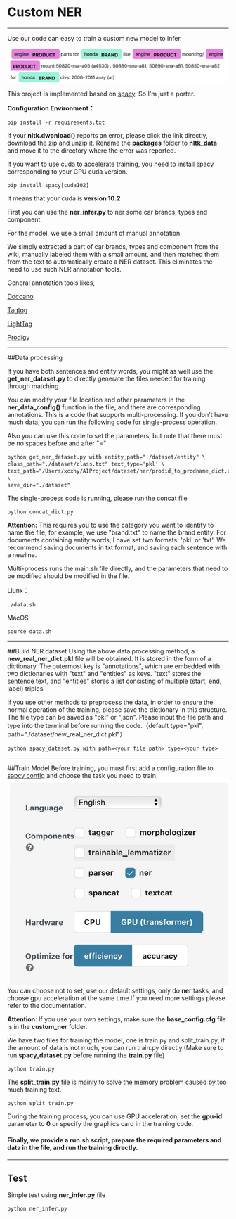 # Custom NER
* * * *
Use our code can easy to train a custom new model to infer.

![infer.jpg](./md_file/infer.jpg)

This project is implemented based on [spacy](https://github.com/explosion/spaCy). So I'm just a porter.

**Configuration Environment：**
```                                    
pip install -r requirements.txt
```
If your **nltk.dwonload()** reports an error, please click the link directly, download the zip and unzip it. Rename the **packages** folder to **nltk_data** and move it to the directory where the error was reported.

If you want to use cuda to accelerate training, you need to install spacy corresponding to your GPU cuda version.
```
pip install spacy[cuda102]
```
It means that your cuda is **version 10.2**

First you can use the **ner_infer.py** to ner some car brands, types and component.

For the model, we use a small amount of manual annotation.

We simply extracted a part of car brands, types and component from the wiki, manually labeled them with a small amount, and then matched them from the text to automatically create a NER dataset. This eliminates the need to use such NER annotation tools.

General annotation tools likes, 

[Doccano](https://doccano.herokuapp.com)

[Tagtog](https://www.tagtog.net)

[LightTag](https://www.lighttag.io)

[Prodigy](https://demo.prodi.gy/?=null&view_id=ner_manual)
* * * *
##Data processing

 If you have both sentences and entity words, you might as well use the **get_ner_dataset.py** to directly generate the files needed for training through matching.

You can modify your file location and other parameters in the **ner_data_config()** function in the file, and there are corresponding annotations. This is a code that supports multi-processing. If you don't have much data, you can run the following code for single-process operation.

Also you can use this code to set the parameters, but note that there must be no spaces before and after "="
```
python get_ner_dataset.py with entity_path="./dataset/entity" \                                         
class_path="./dataset/class.txt" text_type='pkl' \  
text_path="/Users/xcxhy/AIProject/dataset/ner/prodid_to_prodname_dict.pkl" \ 
save_dir="./dataset" 
```
The single-process code is running, please run the concat file
```                                    
python concat_dict.py
```
 **Attention:** This requires you to use the category you want to identify to name the file, for example, we use "brand.txt" to name the brand entity. For documents containing entity words, I have set two formats: 'pkl' or 'txt'. We recommend saving documents in txt format, and saving each sentence with a newline.

Multi-process runs the main.sh file directly, and the parameters that need to be modified should be modified in the file.

Liunx：
```
./data.sh
```
MacOS
```
source data.sh
```
* * * *
##Build NER dataset
Using the above data processing method, a **new_real_ner_dict.pkl** file will be obtained. It is stored in the form of a dictionary. The outermost key is "annotations", which are embedded with two dictionaries with "text" and "entities" as keys. "text" stores the sentence text, and "entities" stores a list consisting of multiple (start, end, label) triples.

If you use other methods to preprocess the data, in order to ensure the normal operation of the training, please save the dictionary in this structure. The file type can be saved as "pkl" or "json". Please input the file path and type into the terminal before running the code.（default type="pkl", path="./dataset/new_real_ner_dict.pkl"）

```
python spacy_dataset.py with path=<your file path> type=<your type>
```
* * * *
##Train Model
Before training, you must first add a configuration file to [sapcy config](https://spacy.io/usage/training#quickstart) and choose the task you need to train.
![config.jpg](./md_file/config.jpg)
You can choose not to set, use our default settings, only do **ner** tasks, and choose gpu acceleration at the same time.If you need more settings please refer to the documentation.

**Attention**: If you use your own settings, make sure the **base_config.cfg** file is in the **custom_ner** folder.

We have two files for training the model, one is train.py and split_train.py, if the amount of data is not much, you can run train.py directly.(Make sure to run **spacy_dataset.py** before running the **train.py** file)
```
python train.py
```
The **split_train.py** file is mainly to solve the memory problem caused by too much training text.

```
python split_train.py
```
During the training process, you can use GPU acceleration, set the **gpu-id** parameter to **0** or specify the graphics card in the training code.

#### Finally, we provide a **run.sh** script, prepare the required parameters and data in the file, and run the training directly.
* * * *
## Test
Simple test using **ner_infer.py** file
```
python ner_infer.py
```
